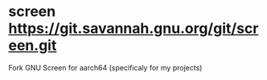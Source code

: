 # screen https://git.savannah.gnu.org/git/screen.git
Fork GNU Screen for aarch64 (specificaly for my projects)
